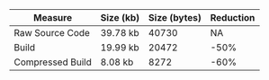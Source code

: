 | Measure | Size (kb) | Size (bytes) | Reduction |
| --- | --- | --- | --- |
| Raw Source Code | 39.78 kb | 40730 | NA |
| Build | 19.99 kb | 20472 | -50% |
| Compressed Build | 8.08 kb | 8272 | -60% |

